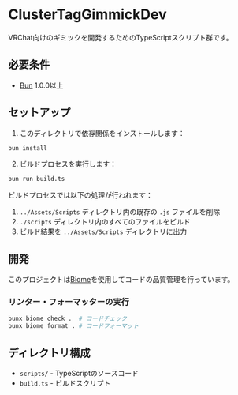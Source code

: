 # ClusterTagGimmickDev

VRChat向けのギミックを開発するためのTypeScriptスクリプト群です。

## 必要条件

- [Bun](https://bun.sh) 1.0.0以上

## セットアップ

1. このディレクトリで依存関係をインストールします：

```bash
bun install
```

2. ビルドプロセスを実行します：

```bash
bun run build.ts
```

ビルドプロセスでは以下の処理が行われます：

1. `../Assets/Scripts` ディレクトリ内の既存の `.js` ファイルを削除
2. `./scripts` ディレクトリ内のすべてのファイルをビルド
3. ビルド結果を `../Assets/Scripts` ディレクトリに出力

## 開発

このプロジェクトは[Biome](https://biomejs.dev/)を使用してコードの品質管理を行っています。

### リンター・フォーマッターの実行

```bash
bunx biome check .  # コードチェック
bunx biome format . # コードフォーマット
```

## ディレクトリ構成

- `scripts/` - TypeScriptのソースコード
- `build.ts` - ビルドスクリプト
